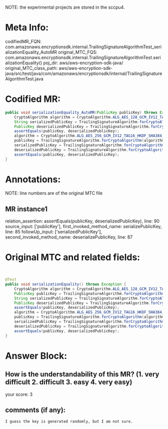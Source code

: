 NOTE: the experimental projects are stored in the sccpu4.

# Meta Info:
codifiedMR_FQN:
com.amazonaws.encryptionsdk.internal.TrailingSignatureAlgorithmTest_serializationEquality_AutoMR
original_MTC_FQS:
com.amazonaws.encryptionsdk.internal.TrailingSignatureAlgorithmTest.serializationEquality()
poj_dir:
aws/aws-encryption-sdk-java/
original_MTC_class_path:
aws/aws-encryption-sdk-java/src/test/java/com/amazonaws/encryptionsdk/internal/TrailingSignatureAlgorithmTest.java

# Codified MR:
```java
public void serializationEquality_AutoMR(PublicKey publicKey) throws Exception {
    CryptoAlgorithm algorithm = CryptoAlgorithm.ALG_AES_128_GCM_IV12_TAG16_HKDF_SHA256_ECDSA_P256;
    String serializedPublicKey = TrailingSignatureAlgorithm.forCryptoAlgorithm(algorithm).serializePublicKey(publicKey);
    PublicKey deserializedPublicKey = TrailingSignatureAlgorithm.forCryptoAlgorithm(algorithm).deserializePublicKey(serializedPublicKey);
    assertEquals(publicKey, deserializedPublicKey);
    algorithm = CryptoAlgorithm.ALG_AES_256_GCM_IV12_TAG16_HKDF_SHA384_ECDSA_P384;
    publicKey = TrailingSignatureAlgorithm.forCryptoAlgorithm(algorithm).generateKey().getPublic();
    serializedPublicKey = TrailingSignatureAlgorithm.forCryptoAlgorithm(algorithm).serializePublicKey(publicKey);
    deserializedPublicKey = TrailingSignatureAlgorithm.forCryptoAlgorithm(algorithm).deserializePublicKey(serializedPublicKey);
    assertEquals(publicKey, deserializedPublicKey);
}
```

# Annotations:
NOTE: line numbers are of the original MTC file
## MR instance1
relation_assertion: assertEquals(publicKey, deserializedPublicKey), line: 90 
source_input: ['publicKey'], first_invoked_method_name: serializePublicKey, line: 85 
followUp_input: ['serializedPublicKey'], second_invoked_method_name: deserializePublicKey, line: 87 


# Original MTC and related fields:
```java


@Test
public void serializationEquality() throws Exception {
    CryptoAlgorithm algorithm = CryptoAlgorithm.ALG_AES_128_GCM_IV12_TAG16_HKDF_SHA256_ECDSA_P256;
    PublicKey publicKey = TrailingSignatureAlgorithm.forCryptoAlgorithm(algorithm).generateKey().getPublic();
    String serializedPublicKey = TrailingSignatureAlgorithm.forCryptoAlgorithm(algorithm).serializePublicKey(publicKey);
    PublicKey deserializedPublicKey = TrailingSignatureAlgorithm.forCryptoAlgorithm(algorithm).deserializePublicKey(serializedPublicKey);
    assertEquals(publicKey, deserializedPublicKey);
    algorithm = CryptoAlgorithm.ALG_AES_256_GCM_IV12_TAG16_HKDF_SHA384_ECDSA_P384;
    publicKey = TrailingSignatureAlgorithm.forCryptoAlgorithm(algorithm).generateKey().getPublic();
    serializedPublicKey = TrailingSignatureAlgorithm.forCryptoAlgorithm(algorithm).serializePublicKey(publicKey);
    deserializedPublicKey = TrailingSignatureAlgorithm.forCryptoAlgorithm(algorithm).deserializePublicKey(serializedPublicKey);
    assertEquals(publicKey, deserializedPublicKey);
}

```


# Answer Block: 
## How is the understandability of this MR? (1. very difficult 2. difficult 3. easy 4. very easy)
your score: 3
 
## comments (if any): 
```txt
I guess the key is generated randomly, but I am not sure.
```